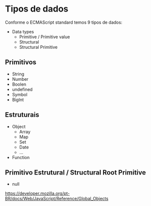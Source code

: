 # Tipos de dados

Conforme o ECMAScript standard temos 9 tipos de dados:

* Data types
    * Primitive / Primitive value
    * Structural
    * Structural Primitive

## Primitivos

* String
* Number
* Boolen
* undefined
* Symbol
* BigInt

## Estruturais

* Object
    * Array
    * Map
    * Set
    * Date
    * ...
* Function

## Primitivo Estrutural / Structural Root Primitive

* null

https://developer.mozilla.org/pt-BR/docs/Web/JavaScript/Reference/Global_Objects